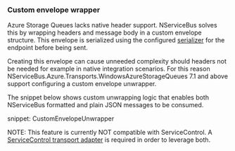 ### Custom envelope wrapper

Azure Storage Queues lacks native header support. NServiceBus solves this by wrapping headers and message body in a custom envelope structure. This envelope is serialized using the configured [serializer](/nservicebus/serialization) for the endpoint before being sent.

Creating this envelope can cause unneeded complexity should headers not be needed for example in native integration scenarios. For this reason NServiceBus.Azure.Transports.WindowsAzureStorageQueues 7.1 and above support configuring a custom envelope unwrapper.

The snippet below shows custom unwrapping logic that enables both NServiceBus formatted and plain JSON messages to be consumed.

snippet: CustomEnvelopeUnwrapper

NOTE: This feature is currently NOT compatible with ServiceControl. A [ServiceControl transport adapter](/servicecontrol/transport-adapter/) is required in order to leverage both.
